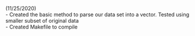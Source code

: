 (11/25/2020)  
    - Created the basic method to parse our data set into a vector. Tested using smaller 
      subset of original data  
    - Created Makefile to compile